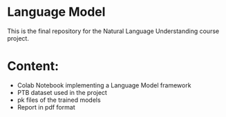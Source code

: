 # Language Model
This is the final repository for the Natural Language Understanding course project.

# Content:
* Colab Notebook implementing a Language Model framework
* PTB dataset used in the project
* pk files of the trained models
* Report in pdf format
